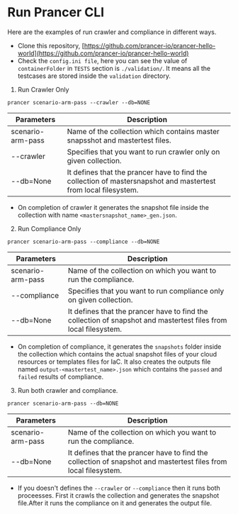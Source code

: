 # Run Prancer CLI

Here are the examples of run crawler and compliance in different ways.

- Clone this repository, [https://github.com/prancer-io/prancer-hello-world](https://github.com/prancer-io/prancer-hello-world)
- Check the `config.ini file`, here you can see the value of `containerFolder` in `TESTS` section is `./validation/`.
It means all the testcases are stored inside the `validation` directory.

1) Run Crawler Only

```
prancer scenario-arm-pass --crawler --db=NONE
```

| Parameters | Description |
|------------|-------------|
| scenario-arm-pass |  Name of the collection which contains master snapsshot and mastertest files. |
| --crawler | Specifies that you want to run crawler only on given collection. |
| --db=None | It defines that the prancer have to find the collection of mastersnapshot and mastertest from local filesystem. |

- On completion of crawler it generates the snapshot file inside the collection with name `<mastersnapshot_name>_gen.json`.

2) Run Compliance Only

```
prancer scenario-arm-pass --compliance --db=NONE
```

| Parameters | Description |
|------------|-------------|
| scenario-arm-pass |  Name of the collection on which you want to run the compliance. |
| --compliance | Specifies that you want to run compliance only on given collection. |
| --db=None | It defines that the prancer have to find the collection of snapshot and mastertest files from local filesystem. |

- On completion of compliance, it generates the `snapshots` folder inside the collection which contains the actual snapshot files of your cloud resources or templates files for IaC. It also creates the outputs file named `output-<mastertest_name>.json` which contains the `passed` and `failed` results of compliance.

3) Run both crawler and compliance.

```
prancer scenario-arm-pass --db=NONE
```

| Parameters | Description |
|------------|-------------|
| scenario-arm-pass |  Name of the collection on which you want to run the compliance. |
| --db=None | It defines that the prancer have to find the collection of snapshot and mastertest files from local filesystem. |

- If you doesn't defines the `--crawler` or `--compliance` then it runs both proceesses. First it crawls the collection and generates the snapshot file.After it runs the compliance on it and generates the output file.